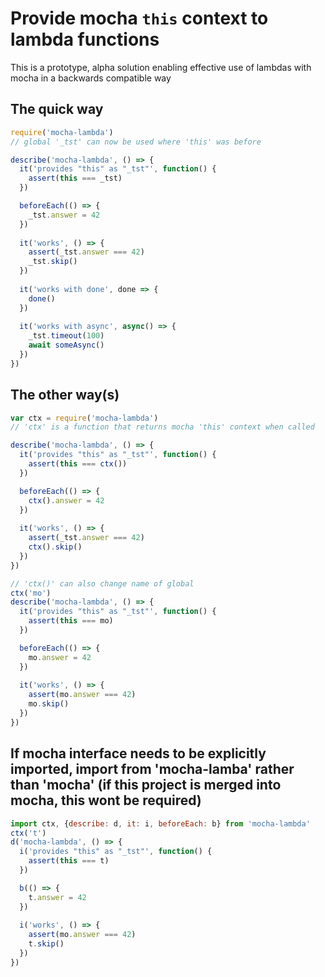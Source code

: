 # Provide mocha `this` context to lambda functions
This is a prototype, alpha solution enabling effective use of lambdas with mocha in a backwards compatible way

## The quick way

```javascript
require('mocha-lambda')
// global '_tst' can now be used where 'this' was before

describe('mocha-lambda', () => {
  it('provides "this" as "_tst"', function() {
    assert(this === _tst)
  })

  beforeEach(() => {
    _tst.answer = 42
  })
	
  it('works', () => {
    assert(_tst.answer === 42)
    _tst.skip()
  })
	
  it('works with done', done => {
    done()
  })
	
  it('works with async', async() => {
    _tst.timeout(100)
    await someAsync()
  })
})
```

## The other way(s)

```javascript
var ctx = require('mocha-lambda')
// 'ctx' is a function that returns mocha 'this' context when called

describe('mocha-lambda', () => {
  it('provides "this" as "_tst"', function() {
    assert(this === ctx())
  })

  beforeEach(() => {
    ctx().answer = 42
  })
	
  it('works', () => {
    assert(_tst.answer === 42)
    ctx().skip()
  })
})

// 'ctx()' can also change name of global
ctx('mo')
describe('mocha-lambda', () => {
  it('provides "this" as "_tst"', function() {
    assert(this === mo)
  })

  beforeEach(() => {
    mo.answer = 42
  })
	
  it('works', () => {
    assert(mo.answer === 42)
    mo.skip()
  })
})

```

## If mocha interface needs to be explicitly imported, import from 'mocha-lamba' rather than 'mocha' (if this project is merged into mocha, this wont be required)
```javascript
import ctx, {describe: d, it: i, beforeEach: b} from 'mocha-lambda'
ctx('t')
d('mocha-lambda', () => {
  i('provides "this" as "_tst"', function() {
    assert(this === t)
  })

  b(() => {
    t.answer = 42
  })
	
  i('works', () => {
    assert(mo.answer === 42)
    t.skip()
  })
})
```